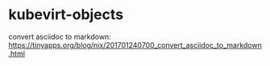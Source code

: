 # kubevirt-objects

convert asciidoc to markdown:
https://tinyapps.org/blog/nix/201701240700_convert_asciidoc_to_markdown.html
